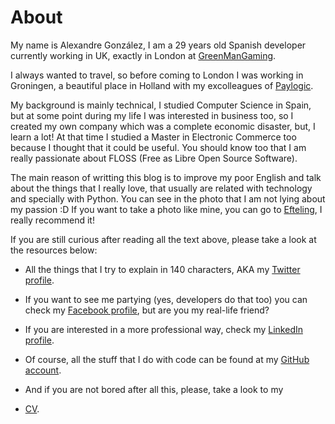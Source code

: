 About
=====

My name is Alexandre González, I am a 29 years old Spanish developer currently
working in UK, exactly in London at [GreenManGaming](http://greenmangaming.com).

I always wanted to travel, so before coming to London I was working in
Groningen, a beautiful place in Holland with my excolleagues of
[Paylogic](http://paylogic.com).

My background is mainly technical, I studied Computer Science in Spain, but at
some point during my life I was interested in business too, so I created my own
company which was a complete economic disaster, but, I learn a lot! At that time
I studied a Master in Electronic Commerce too because I thought that it could be
useful. You should know too that I am really passionate about FLOSS (Free as
Libre Open Source Software).

The main reason of writting this blog is to improve my poor English and talk
about the things that I really love, that usually are related with technology
and specially with Python. You can see in the photo that I am not lying about my
passion :D If you want to take a photo like mine, you can go to
[Efteling](http://en.wikipedia.org/wiki/Efteling), I really recommend it!

If you are still curious after reading all the text above, please take a look at
the resources below:

* All the things that I try to explain in 140 characters, AKA my [Twitter
  profile](http://twitter.com/agonzalezro).

* If you want to see me partying (yes, developers do that too) you can check my
  [Facebook profile](http://facebook.com/alexandre.gonzalez), but are you my
  real-life friend?

* If you are interested in a more professional way, check my [LinkedIn
  profile](http://linkedin.com/in/alexandregonzalezrodriguez).

* Of course, all the stuff that I do with code can be found at my [GitHub
  account](http://github.com/agonzalezro).

* And if you are not bored after all this, please, take a look to my
* [CV](https://github.com/agonzalezro/Curriculum-Vitae/blob/master/pdfs/cv_alex_gonzalez_en.pdf?raw=true).

